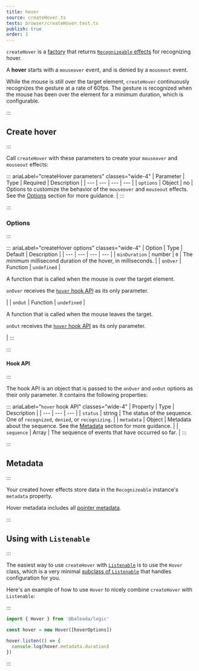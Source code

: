 ```yaml
---
title: hover
source: createHover.ts
tests: browser/createHover.test.ts
publish: true
order: 1
---
```


`createHover` is a [factory](/docs/logic/factories-overview) that returns [`Recognizeable` effects](/docs/logic/classes/recognizeable#effect-workflow) for recognizing hover.

A **hover** starts with a `mouseover` event, and is denied by a `mouseout` event.

While the mouse is still over the target element, `createHover` continuously recognizes the gesture at a rate of 60fps. The gesture is recognized when the mouse has been over the element for a minimum duration, which is configurable.


:::
## Create hover
:::

Call `createHover` with these parameters to create your `mouseover` and `mouseout` effects:

::: ariaLabel="createHover parameters" classes="wide-4"
| Parameter | Type | Required | Description |
| --- | --- | --- | --- |
| `options` | Object | no | Options to customize the behavior of the `mouseover` and `mouseout` effects. See the [Options](#options) section for more guidance. |
:::


:::
### Options
:::

::: ariaLabel="createHover options" classes="wide-4"
| Option | Type | Default | Description |
| --- | --- | --- | --- |
| `minDuration` | number | `0` | The minimum millisecond duration of the hover, in milliseconds. |
| `onOver` | Function | `undefined` | <p>A function that is called when the mouse is over the target element.</p><p>`onOver` receives the [`hover` hook API](#hook-api) as its only parameter.</p> |
| `onOut` | Function | `undefined` | <p>A function that is called when the mouse leaves the target.</p><p>`onOut` receives the [`hover` hook API](#hook-api) as its only parameter.</p> |
:::


:::
#### Hook API
:::

The hook API is an object that is passed to the `onOver` and `onOut` options as their only parameter. It contains the following properties:

::: ariaLabel="`hover` hook API" classes="wide-4"
| Property | Type | Description |
| --- | --- | --- |
| `status` | string | The status of the sequence. One of `recognized`, `denied`, or `recognizing`. |
| `metadata` | Object | Metadata about the sequence. See the [Metadata](#metadata) section for more guidance. |
| `sequence` | Array | The sequence of events that have occurred so far. |
:::


:::
## Metadata
:::

Your created hover effects store data in the `Recognizeable` instance's `metadata` property.

Hover metadata includes all [pointer metadata](/docs/logic/factories/recognizeable-effects-overview#pointer-metadata).


:::
## Using with `Listenable`
:::

The easiest way to use `createHover` with [`Listenable`](/docs/logic/classes/listenable) is to use the `Hover` class, which is a very minimal [subclass of `Listenable`](/docs/logic/factories/recognizeable-overview#listenable-subclasses) that handles configuration for you.

Here's an example of how to use `Hover` to nicely combine `createHover` with `Listenable`:

:::
```ts
import { Hover } from '@baleada/logic'

const hover = new Hover([hoverOptions])

hover.listen(() => {
  console.log(hover.metadata.duration)
})
```
:::

